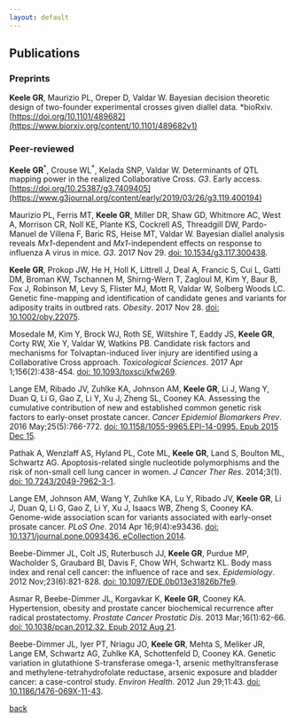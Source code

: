 ```yaml
---
layout: default
---
```

## Publications

### Preprints

**Keele GR**, Maurizio PL, Oreper D, Valdar W. Bayesian decision theoretic design of two-founder experimental crosses given diallel data. *bioRxiv. [https://doi.org/10.1101/489682](https://www.biorxiv.org/content/10.1101/489682v1)

### Peer-reviewed

**Keele GR**<sup>\*</sup>, Crouse WL<sup>\*</sup>, Kelada SNP, Valdar W. Determinants of QTL mapping power in the realized Collaborative Cross. *G3*. Early access. [https://doi.org/10.25387/g3.7409405](https://www.g3journal.org/content/early/2019/03/26/g3.119.400194)

Maurizio PL, Ferris MT, **Keele GR**, Miller DR, Shaw GD, Whitmore AC, West A, Morrison CR, Noll KE, Plante KS, Cockrell AS, Threadgill DW, Pardo-Manuel de Villena F, Baric RS, Heise MT, Valdar W. Bayesian diallel analysis reveals *Mx1*-dependent and *Mx1*-independent effects on response to influenza A virus in mice. *G3*. 2017 Nov 29. [doi: 10.1534/g3.117.300438](https://www.ncbi.nlm.nih.gov/pubmed/29187420).

**Keele GR**, Prokop JW, He H, Holl K, Littrell J, Deal A, Francic S, Cui L, Gatti DM, Broman KW, Tschannen M, Shirng-Wern T, Zagloul M, Kim Y, Baur B, Fox J, Robinson M, Levy S, Flister MJ, Mott R, Valdar W, Solberg Woods LC. Genetic fine-mapping and identification of candidate genes and variants for adiposity traits in outbred rats. *Obesity*. 2017 Nov 28. [doi: 10.1002/oby.22075](https://www.ncbi.nlm.nih.gov/pubmed/29193816).

Mosedale M, Kim Y, Brock WJ, Roth SE, Wiltshire T, Eaddy JS, **Keele GR**, Corty RW, Xie Y, Valdar W, Watkins PB. Candidate risk factors and mechanisms for Tolvaptan-induced liver injury are identified using a Collaborative Cross approach. *Toxicological Sciences*. 2017 Apr 1;156(2):438-454. [doi: 10.1093/toxsci/kfw269](https://academic.oup.com/toxsci/article/156/2/438/2938083).

Lange EM, Ribado JV, Zuhlke KA, Johnson AM, **Keele GR**, Li J, Wang Y, Duan Q, Li G, Gao Z, Li Y, Xu J, Zheng SL, Cooney KA. Assessing the cumulative contribution of new and established common genetic risk factors to early-onset prostate cancer. *Cancer Epidemiol Biomarkers Prev*. 2016 May;25(5):766-772. [doi: 10.1158/1055-9965.EPI-14-0995. Epub 2015 Dec 15](https://cebp.aacrjournals.org/content/25/5/766.long).

Pathak A, Wenzlaff AS, Hyland PL, Cote ML, **Keele GR**, Land S, Boulton ML, Schwartz AG. Apoptosis-related single nucleotide polymorphisms and the risk of non-small cell lung cancer in women. *J Cancer Ther Res*. 2014;3(1). [doi: 10.7243/2049-7962-3-1](https://www.ncbi.nlm.nih.gov/pmc/articles/PMC4002173/).

Lange EM, Johnson AM, Wang Y, Zuhlke KA, Lu Y, Ribado JV, **Keele GR**, Li J, Duan Q, Li G, Gao Z, Li Y, Xu J, Isaacs WB, Zheng S, Cooney KA. Genome-wide association scan for variants associated with early-onset prosate cancer. *PLoS One*. 2014 Apr 16;9(4):e93436. [doi: 10.1371/journal.pone.0093436. eCollection 2014](https://journals.plos.org/plosone/article?id=10.1371/journal.pone.0093436).

Beebe-Dimmer JL, Colt JS, Ruterbusch JJ, **Keele GR**, Purdue MP, Wacholder S, Graubard BI, Davis F, Chow WH, Schwartz KL. Body mass index and renal cell cancer: the influence of race and sex. *Epidemiology*. 2012 Nov;23(6):821-828. [doi: 10.1097/EDE.0b013e31826b7fe9](https://insights.ovid.com/pubmed?pmid=23007040).

Asmar R, Beebe-Dimmer JL, Korgavkar K, **Keele GR**, Cooney KA. Hypertension, obesity and prostate cancer biochemical recurrence after radical prostatectomy. *Prostate Cancer Prostatic Dis*. 2013 Mar;16(1):62-66. [doi: 10.1038/pcan.2012.32. Epub 2012 Aug 21](https://www.nature.com/articles/pcan201232).

Beebe-Dimmer JL, Iyer PT, Nriagu JO, **Keele GR**, Mehta S, Meliker JR, Lange EM, Schwartz AG, Zuhlke KA, Schottenfeld D, Cooney KA. Genetic variation in glutathione S-transferase omega-1, arsenic methyltransferase and methylene-tetrahydrofolate reductase, arsenic exposure and bladder cancer: a case-control study. *Environ Health*. 2012 Jun 29;11:43. [doi: 10.1186/1476-069X-11-43](https://ehjournal.biomedcentral.com/articles/10.1186/1476-069X-11-43).

[back](./)
